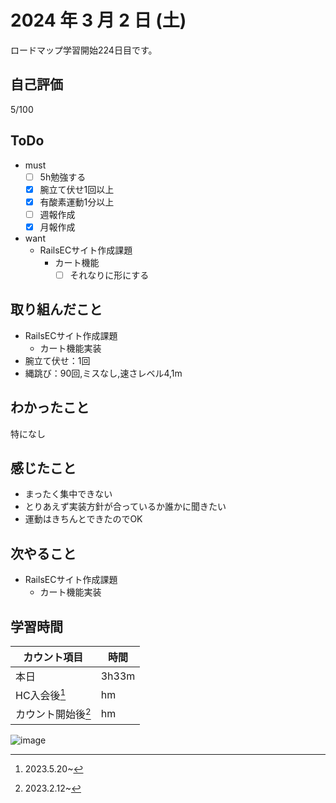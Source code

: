 # 2024 年 3 月 2 日 (土)
ロードマップ学習開始224日目です。

## 自己評価
5/100

## ToDo
- must
  - [ ] 5h勉強する
  - [x] 腕立て伏せ1回以上
  - [x] 有酸素運動1分以上
  - [ ] 週報作成
  - [x] 月報作成
- want
  - RailsECサイト作成課題
    - カート機能
      - [ ] それなりに形にする

## 取り組んだこと
- RailsECサイト作成課題
  - カート機能実装
- 腕立て伏せ：1回
- 縄跳び：90回,ミスなし,速さレベル4,1m

## わかったこと
特になし

## 感じたこと
- まったく集中できない
- とりあえず実装方針が合っているか誰かに聞きたい
- 運動はきちんとできたのでOK

## 次やること
- RailsECサイト作成課題
  - カート機能実装

## 学習時間
|カウント項目|時間|
|----|----|
|本日 |3h33m|
|HC入会後[^1]|hm|
|カウント開始後[^2]|hm|

[^1]: 2023.5.20~
[^2]: 2023.2.12~

![image](https://github.com/nil-ramuda/daily_report/assets/94735931/94ea1584-0c07-400a-8687-0f11109f9da5)

